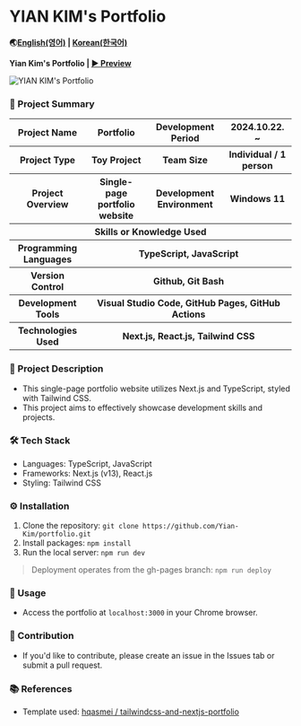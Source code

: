 # YIAN KIM's Portfolio

**🌏[English(영어)](README.md) | [Korean(한국어)](README-ko.md)**

**Yian Kim's Portfolio | [▶ Preview](https://Yian-Kim.github.io/portfolio)** 

![YIAN KIM's Portfolio](asset/img/readme/portfolio-thumbnail.png "Preview")

### 📑 Project Summary

<table>
    <tr>
        <th>Project Name</th>
        <th>Portfolio</th>
        <th>Development Period</th>
        <th>2024.10.22. ~</th>
    </tr>
    <tr>
        <th>Project Type</th>
        <th>Toy Project</th>
        <th>Team Size</th>
        <th>Individual / 1 person</th>
    </tr>
    <tr>
        <th>Project Overview</th>
        <th>Single-page portfolio website</th>
        <th>Development Environment</th>
        <th>Windows 11</th>
    </tr>
    <tr>
        <th colspan="4">Skills or Knowledge Used</th>
    </tr>  
    <tr>
        <th>Programming Languages</th>
        <th colspan="3">TypeScript, JavaScript</th>
    </tr>
    <tr>
        <th>Version Control</th>
        <th colspan="3">Github, Git Bash</th>
    </tr>
    <tr>
        <th>Development Tools</th>
        <th colspan="3">Visual Studio Code, GitHub Pages, GitHub Actions</th>
    </tr>
    <tr>
        <th>Technologies Used</th>
        <th colspan="3">Next.js, React.js, Tailwind CSS</th>
    </tr>
</table>

### 📜 Project Description

* This single-page portfolio website utilizes Next.js and TypeScript, styled with Tailwind CSS.
* This project aims to effectively showcase development skills and projects.

### 🛠️ Tech Stack

* Languages: TypeScript, JavaScript
* Frameworks: Next.js (v13), React.js
* Styling: Tailwind CSS

### ⚙️ Installation

1. Clone the repository: `git clone https://github.com/Yian-Kim/portfolio.git`
2. Install packages: `npm install`
3. Run the local server: `npm run dev`

> Deployment operates from the gh-pages branch: `npm run deploy`

### 🚀 Usage

* Access the portfolio at `localhost:3000` in your Chrome browser.

### 🤝 Contribution

* If you'd like to contribute, please create an issue in the Issues tab or submit a pull request.

### 📚 References

* Template used: [hqasmei / tailwindcss-and-nextjs-portfolio](https://github.com/hqasmei/tailwindcss-and-nextjs-portfolio)
